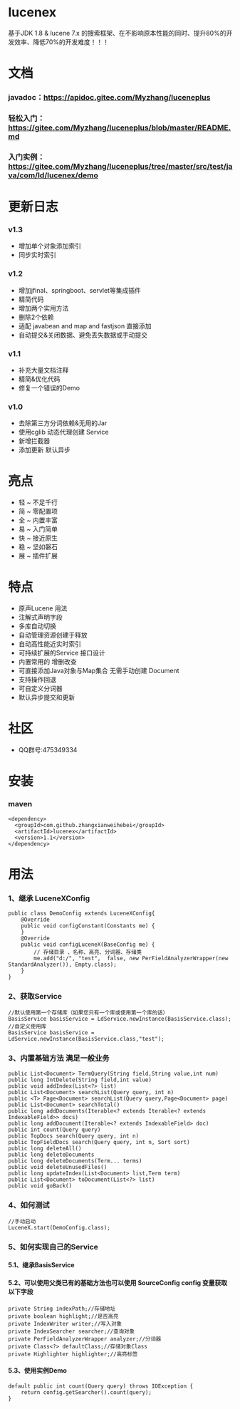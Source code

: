 # lucenex
基于JDK 1.8 & lucene 7.x 的搜索框架、在不影响原本性能的同时、提升80%的开发效率、降低70%的开发难度！！！
# 文档
### javadoc：https://apidoc.gitee.com/Myzhang/luceneplus
### 轻松入门：https://gitee.com/Myzhang/luceneplus/blob/master/README.md
### 入门实例：https://gitee.com/Myzhang/luceneplus/tree/master/src/test/java/com/ld/lucenex/demo
# 更新日志
### v1.3
* 增加单个对象添加索引<br>
* 同步实时索引<br>
### v1.2
* 增加jfinal、springboot、servlet等集成插件<br>
* 精简代码<br>
* 增加两个实用方法<br>
* 删除2个依赖<br>
* 适配 javabean and map and fastjson 直接添加<br>
* 自动提交&关闭数据、避免丢失数据或手动提交<br>
### v1.1
* 补充大量文档注释<br>
* 精简&优化代码<br>
* 修复一个错误的Demo<br>
### v1.0
* 去除第三方分词依赖&无用的Jar<br>
* 使用cglib 动态代理创建 Service<br>
* 新增拦截器<br>
* 添加更新 默认异步

# 亮点
* 轻 ~ 不足千行
* 简 ~ 零配置项
* 全 ~ 内置丰富
* 易 ~ 入门简单
* 快 ~ 接近原生
* 稳 ~ 坚如磐石
* 展 ~ 插件扩展

# 特点
* 原声Lucene 用法
* 注解式声明字段
* 多库自动切换
* 自动管理资源创建于释放
* 自动高性能近实时索引
* 可持续扩展的Service 接口设计
* 内置常用的 增删改查
* 可直接添加Java对象与Map集合 无需手动创建 Document
* 支持操作回退
* 可自定义分词器
* 默认异步提交和更新
# 社区
* QQ群号:475349334
# 安装
### maven
```
<dependency>
  <groupId>com.github.zhangxianweihebei</groupId>
  <artifactId>lucenex</artifactId>
  <version>1.1</version>
</dependency>
```
# 用法
### 1、继承 LuceneXConfig
```
public class DemoConfig extends LuceneXConfig{
	@Override
	public void configConstant(Constants me) {
	}
	@Override
	public void configLuceneX(BaseConfig me) {
		// 存储目录 、名称、高亮、分词器、存储类
		me.add("d:/", "test",  false, new PerFieldAnalyzerWrapper(new StandardAnalyzer()), Empty.class);
	}
}
```
### 2、获取Service
```
//默认使用第一个存储库（如果您只有一个库或使用第一个库的话）
BasisService basisService = LdService.newInstance(BasisService.class);
//自定义使用库
BasisService basisService = LdService.newInstance(BasisService.class,"test");
```
### 3、内置基础方法 满足一般业务
```
public List<Document> TermQuery(String field,String value,int num)
public long IntDelete(String field,int value)
public void addIndex(List<?> list)
public List<Document> searchList(Query query, int n)
public <T> Page<Document> searchList(Query query,Page<Document> page)
public List<Document> searchTotal()
public long addDocuments(Iterable<? extends Iterable<? extends IndexableField>> docs)
public long addDocument(Iterable<? extends IndexableField> doc)
public int count(Query query)
public TopDocs search(Query query, int n)
public TopFieldDocs search(Query query, int n, Sort sort)
public long deleteAll()
public long deleteDocuments
public long deleteDocuments(Term... terms)
public void deleteUnusedFiles()
public long updateIndex(List<Document> list,Term term)
public List<Document> toDocument(List<?> list)
public void goBack()
```
### 4、如何测试
```
//手动启动
LuceneX.start(DemoConfig.class);
```
### 5、如何实现自己的Service
#### 5.1、继承BasisService
#### 5.2、可以使用父类已有的基础方法也可以使用 SourceConfig config 变量获取以下字段
```
private String indexPath;//存储地址
private boolean highlight;//是否高亮
private IndexWriter writer;//写入对象
private IndexSearcher searcher;//查询对象
private PerFieldAnalyzerWrapper analyzer;//分词器
private Class<?> defaultClass;//存储对象Class
private Highlighter highlighter;//高亮标签
```
#### 5.3、使用实例Demo
```
default public int count(Query query) throws IOException {
	return config.getSearcher().count(query);
}
```
